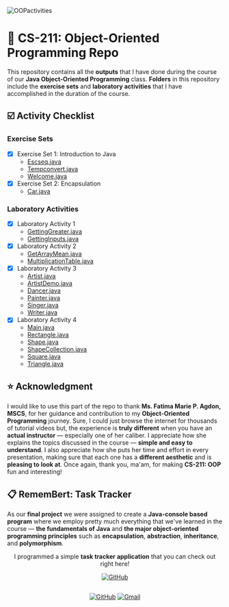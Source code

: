 ![OOPactivities](https://github.com/hubertsangil/San-GilHubertRossCS2102_OOPactivities/blob/main/README/OOPactivities.png)

# 🍵 CS-211: Object-Oriented Programming Repo

This repository contains all the **outputs** that I have done during the course of our **Java Object-Oriented Programming** class. **Folders** in this repository include the **exercise sets** and **laboratory activities** that I have accomplished in the duration of the course.

## ☑️ Activity Checklist
### Exercise Sets
- [x] Exercise Set 1: Introduction to Java
    - [Escseq.java](https://github.com/hubertsangil/San-GilHubertRossCS2102_OOPactivities/blob/main/San%20GilHubertRossCS2102_OOPactivities/Exercise%20Sets/Exercise%20Set%2001/Escseq.java)
    - [Tempconvert.java](https://github.com/hubertsangil/San-GilHubertRossCS2102_OOPactivities/blob/main/San%20GilHubertRossCS2102_OOPactivities/Exercise%20Sets/Exercise%20Set%2001/Tempconvert.java)
    - [Welcome.java](https://github.com/hubertsangil/San-GilHubertRossCS2102_OOPactivities/blob/main/San%20GilHubertRossCS2102_OOPactivities/Exercise%20Sets/Exercise%20Set%2001/Welcome.java)
- [x] Exercise Set 2: Encapsulation
    - [Car.java](https://github.com/hubertsangil/San-GilHubertRossCS2102_OOPactivities/blob/main/San%20GilHubertRossCS2102_OOPactivities/Exercise%20Sets/Exercise%20Set%2002/Car.java)

### Laboratory Activities 
- [x] Laboratory Activity 1
    - [GettingGreater.java](https://github.com/hubertsangil/San-GilHubertRossCS2102_OOPactivities/blob/main/San%20GilHubertRossCS2102_OOPactivities/Laboratory%20Activities/Laboratory%20Activity%201%20-%2006-09-2024/GettingGreater.java)
    - [GettingInputs.java](https://github.com/hubertsangil/San-GilHubertRossCS2102_OOPactivities/blob/main/San%20GilHubertRossCS2102_OOPactivities/Laboratory%20Activities/Laboratory%20Activity%201%20-%2006-09-2024/GettingInputs.java)
- [x] Laboratory Activity 2
    - [GetArrayMean.java](https://github.com/hubertsangil/San-GilHubertRossCS2102_OOPactivities/blob/main/San%20GilHubertRossCS2102_OOPactivities/Laboratory%20Activities/Laboratory%20Activity%202%20-%2004-10-2024/GetArrayMean.java)
    - [MultiplicationTable.java](https://github.com/hubertsangil/San-GilHubertRossCS2102_OOPactivities/blob/main/San%20GilHubertRossCS2102_OOPactivities/Laboratory%20Activities/Laboratory%20Activity%202%20-%2004-10-2024/MultiplicationTable.java)
- [x] Laboratory Activity 3
    - [Artist.java](https://github.com/hubertsangil/San-GilHubertRossCS2102_OOPactivities/blob/main/San%20GilHubertRossCS2102_OOPactivities/Laboratory%20Activities/Laboratory%20Activity%203%20-%2022-11-2024/Artist.java)
    - [ArtistDemo.java](https://github.com/hubertsangil/San-GilHubertRossCS2102_OOPactivities/blob/main/San%20GilHubertRossCS2102_OOPactivities/Laboratory%20Activities/Laboratory%20Activity%203%20-%2022-11-2024/ArtistDemo.java)
    - [Dancer.java](https://github.com/hubertsangil/San-GilHubertRossCS2102_OOPactivities/blob/main/San%20GilHubertRossCS2102_OOPactivities/Laboratory%20Activities/Laboratory%20Activity%203%20-%2022-11-2024/Dancer.java)
    - [Painter.java](https://github.com/hubertsangil/San-GilHubertRossCS2102_OOPactivities/blob/main/San%20GilHubertRossCS2102_OOPactivities/Laboratory%20Activities/Laboratory%20Activity%203%20-%2022-11-2024/Painter.java)
    - [Singer.java](https://github.com/hubertsangil/San-GilHubertRossCS2102_OOPactivities/blob/main/San%20GilHubertRossCS2102_OOPactivities/Laboratory%20Activities/Laboratory%20Activity%203%20-%2022-11-2024/Singer.java)
    - [Writer.java](https://github.com/hubertsangil/San-GilHubertRossCS2102_OOPactivities/blob/main/San%20GilHubertRossCS2102_OOPactivities/Laboratory%20Activities/Laboratory%20Activity%203%20-%2022-11-2024/Writer.java)
- [x] Laboratory Activity 4
    - [Main.java](https://github.com/hubertsangil/San-GilHubertRossCS2102_OOPactivities/blob/main/San%20GilHubertRossCS2102_OOPactivities/Laboratory%20Activities/Laboratory%20Activity%204%20-%2029-11-2024/Shapes/Main.java)
    - [Rectangle.java](https://github.com/hubertsangil/San-GilHubertRossCS2102_OOPactivities/blob/main/San%20GilHubertRossCS2102_OOPactivities/Laboratory%20Activities/Laboratory%20Activity%204%20-%2029-11-2024/Shapes/Rectangle.java)
    - [Shape.java](https://github.com/hubertsangil/San-GilHubertRossCS2102_OOPactivities/blob/main/San%20GilHubertRossCS2102_OOPactivities/Laboratory%20Activities/Laboratory%20Activity%204%20-%2029-11-2024/Shapes/Shape.java)
    - [ShapeCollection.java](https://github.com/hubertsangil/San-GilHubertRossCS2102_OOPactivities/blob/main/San%20GilHubertRossCS2102_OOPactivities/Laboratory%20Activities/Laboratory%20Activity%204%20-%2029-11-2024/Shapes/ShapeCollection.java)
    - [Square.java](https://github.com/hubertsangil/San-GilHubertRossCS2102_OOPactivities/blob/main/San%20GilHubertRossCS2102_OOPactivities/Laboratory%20Activities/Laboratory%20Activity%204%20-%2029-11-2024/Shapes/Square.java)
    - [Triangle.java](https://github.com/hubertsangil/San-GilHubertRossCS2102_OOPactivities/blob/main/San%20GilHubertRossCS2102_OOPactivities/Laboratory%20Activities/Laboratory%20Activity%204%20-%2029-11-2024/Shapes/Triangle.java)


## ⭐ Acknowledgment

I would like to use this part of the repo to thank **Ms. Fatima Marie P. Agdon, MSCS**, for her guidance and contribution to my **Object-Oriented Programming** journey. Sure, I could just browse the internet for thousands of tutorial videos but, the experience is **truly different** when you have an **actual instructor** — especially one of her caliber. I appreciate how she explains the topics discussed in the course — **simple and easy to understand**. I also appreciate how she puts her time and effort in every presentation, making sure that each one has a **different aesthetic** and is **pleasing to look at**. Once again, thank you, ma'am, for making **CS-211: OOP** fun and interesting!


## 📋 RememBert: Task Tracker

As our **final project** we were assigned to create a **Java-console based program** where we employ pretty much everything that we've learned in the course — **the fundamentals of Java** and **the major object-oriented programming principles** such as **encapsulation**, **abstraction**, **inheritance**, and **polymorphism**.

<div align="center">

I programmed a simple **task tracker application** that you can check out right here!

[![GitHub](https://img.shields.io/badge/GitHub-hubertsangil/rememBert-333?logo=github)](https://github.com/hubertsangil/remembert)


##

<div align="center">

[![GitHub](https://img.shields.io/badge/GitHub-hubertsangil-333?logo=github)](https://github.com/hubertsangil)
[![Gmail](https://img.shields.io/badge/Gmail-23--00834@g.batstateu.edu.ph-red?logo=gmail)](mailto:hubert@example.com)











